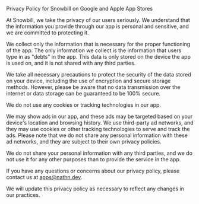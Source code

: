 Privacy Policy for Snowbill on Google and Apple App Stores

At Snowbill, we take the privacy of our users seriously. We understand that the information you provide through our app is personal and sensitive, and we are committed to protecting it.

We collect only the information that is necessary for the proper functioning of the app. The only information we collect is the information that users type in as "debts" in the app. This data is only stored on the device the app is used on, and it is not shared with any third parties.

We take all necessary precautions to protect the security of the data stored on your device, including the use of encryption and secure storage methods. However, please be aware that no data transmission over the internet or data storage can be guaranteed to be 100% secure.

We do not use any cookies or tracking technologies in our app.

We may show ads in our app, and these ads may be targeted based on your device's location and browsing history. We use third-party ad networks, and they may use cookies or other tracking technologies to serve and track the ads. Please note that we do not share any personal information with these ad networks, and they are subject to their own privacy policies.

We do not share your personal information with any third parties, and we do not use it for any other purposes than to provide the service in the app.

If you have any questions or concerns about our privacy policy, please contact us at [apps@nathn.dev](mailto:apps@nathn.dev).

We will update this privacy policy as necessary to reflect any changes in our practices.